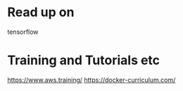 # Read up on 
tensorflow

# Training and Tutorials etc
https://www.aws.training/
https://docker-curriculum.com/

